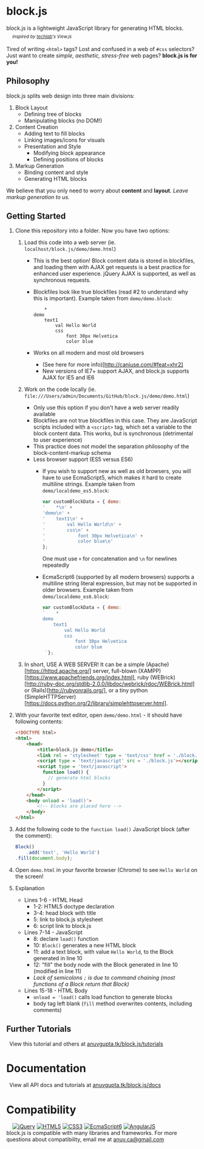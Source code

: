 # block.js
block.js is a lightweight JavaScript library for generating HTML blocks.  
&nbsp;&nbsp;&nbsp;&nbsp;<sub>*inspired by [techlab](https://github.com/techlabeducation)'s View.js*</sub>  
&nbsp;  
Tired of writing `<html>` tags? Lost and confused in a web of `#css` selectors?  
Just want to create *simple, aesthetic, stress-free* web pages? **block.js is for you!**

## Philosophy
block.js splits web design into three main divisions:

1. Block Layout
    - Defining tree of blocks
    - Manipulating blocks (no DOM!)
2. Content Creation  
    - Adding text to fill blocks  
    - Linking images/icons for visuals  
    - Presentation and Style
        - Modifying block appearance
        - Defining positions of blocks
3. Markup Generation
    - Binding content and style
    - Generating HTML blocks

We believe that you only need to worry about **content** and **layout**. *Leave markup generation to us.*
&nbsp;  

## Getting Started
1. Clone this repository into a folder. Now you have two options:
    1. Load this code into a web server (ie. `localhost/block.js/demo/demo.html`)
        - This is the best option! Block content data is stored in blockfiles, and loading them with AJAX get requests is a best practice for enhanced user experience. jQuery AJAX is supported, as well as synchronous requests.
        - Blockfiles look like true blockfiles (read #2 to understand why this is important).
          Example taken from `demo/demo.block`:

            ```
                *
            demo
                text1
                    val Hello World
                    css
                        font 30px Helvetica
                        color blue
            ```

        - Works on all modern and most old browsers
            - (See here for more info)[http://caniuse.com/#feat=xhr2]
            - New versions of IE7+ support AJAX, and block.js supports AJAX for IE5 and IE6
    2. Work on the code locally (ie. `file:///Users/admin/Documents/GitHub/block.js/demo/demo.html`)
        - Only use this option if you don't have a web server readily available
        - Blockfiles are not true blockfiles in this case. They are JavaScript scripts included with a `<script>` tag, which set a variable to the block content data. This works, but is synchronous (detrimental to user experience)
        - This practice does not model the separation philosophy of the block-content-markup schema
        - Less browser support (ES5 versus ES6)
            - If you wish to support new as well as old browsers, you will have to use EcmaScript5, which makes it hard to create multiline strings.
              Example taken from `demo/localdemo_es5.block`:

                 ```javascript
                var customBlockData = { demo:
                '    *\n' +
                'demo\n' +
                '    text1\n' +
                '        val Hello World\n' +
                '        css\n' +
                '            font 30px Helvetica\n' +
                '            color blue\n'
                 };
                ```

                One must use `+` for concatenation and `\n` for newlines repeatedly
            - EcmaScript6 (supported by all modern browsers) supports a multiline string literal expression, but may not be supported in older browsers.
              Example taken from `demo/localdemo_es6.block`:

                ```javascript
                var customBlockData = { demo:
                `    *
                demo
                    text1
                        val Hello World
                        css
                            font 30px Helvetica
                            color blue
                 `};
                ```

    3. In short, USE A WEB SERVER! It can be a simple (Apache)[https://httpd.apache.org/] server, full-blown (XAMPP)[https://www.apachefriends.org/index.html], ruby (WEBrick)[http://ruby-doc.org/stdlib-2.0.0/libdoc/webrick/rdoc/WEBrick.html] or (Rails)[http://rubyonrails.org/], or a tiny python (SimpleHTTPServer)[https://docs.python.org/2/library/simplehttpserver.html].
2. With your favorite text editor, open `demo/demo.html` - it should have following contents:

    ```html
    <!DOCTYPE html>  
    <html>
        <head>
            <title>block.js demo</title>
            <link rel = 'stylesheet' type = 'text/css' href = './block.css'>
            <script type = 'text/javascript' src = './block.js'></script>
            <script type = 'text/javascript'>
              function load() {
                // generate html blocks
              }
            </script>
        </head>
        <body onload = 'load()'>
            <!-- blocks are placed here -->
        </body>
    </html>
    ```
3. Add the following code to the `function load()` JavaScript block (after the comment):

    ```javascript
    Block()
        .add('text', 'Hello World')
    .fill(document.body);
    ```
4. Open `demo.html` in your favorite browser (Chrome) to see `Hello World` on the screen!
5. Explanation
    - Lines 1-6 - HTML Head
        - 1-2: HTML5 doctype declaration
        - 3-4: head block with title
        - 5: link to block.js stylesheet
        - 6: script link to block.js
    - Lines 7-14 - JavaScript
        - 8: declare `load()` function
        - 10: `Block()` generates a new HTML block
        - 11: add a text block, with value `Hello World`, to the Block generated in line 10
        - 12: "fill" the body node with the Block generated in line 10 (modified in line 11)
        - *Lack of semicolons `;` is due to command chaining (most functions of a Block return that Block)*
    - Lines 15-18 - HTML Body
        - `onload = 'load()` calls load function to generate blocks
        - body tag left blank (`fill` method overwrites contents, including comments)

## Further Tutorials
&nbsp;&nbsp;View this tutorial and others at [anuvgupta.tk/block.js/tutorials](https://anuvgupta.tk/block.js/tutorials)

# Documentation
&nbsp;&nbsp;View all API docs and tutorials at [anuvgupta.tk/block.js/docs](https://anuvgupta.tk/block.js/docs)

# Compatibility
&nbsp;&nbsp;&nbsp;&nbsp;[![jQuery](http://anuvgupta.tk/block.js/img/logo/75/jQueryB.png)](https://jquery.com/) [![HTML5](http://anuvgupta.tk/block.js/img/logo/75/html5.png)](https://developer.mozilla.org/en-US/docs/Web/Guide/HTML/HTML5) [![CSS3](http://anuvgupta.tk/block.js/img/logo/75/css3.png)](https://developer.mozilla.org/en-US/docs/Web/CSS/CSS3) [![EcmaScript6](http://anuvgupta.tk/block.js/img/logo/75/js5.png)](https://developer.mozilla.org/en-US/docs/Web/JavaScript/New_in_JavaScript/ECMAScript_6_support_in_Mozilla)
[![AngularJS](http://anuvgupta.tk/block.js/img/logo/75/angular.png)](https://angularjs.org/)  
block.js is compatible with many libraries and frameworks. For more questions about compatibility, email me at [anuv.ca@gmail.com](mailto:anuv.ca@gmail.com?Subject=Compatibility%20Issue)
